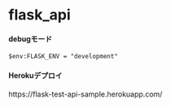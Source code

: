 # flask_api

<h4>debugモード</h4>

```
$env:FLASK_ENV = "development"
```

<h4>Herokuデプロイ</h4>
https://flask-test-api-sample.herokuapp.com/
